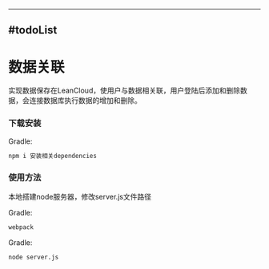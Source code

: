 ---
#todoList
-------------

# 数据关联
实现数据保存在LeanCloud，使用户与数据相关联，用户登陆后添加和删除数据，会连接数据库执行数据的增加和删除。

### 下载安装
Gradle:  
``` xml
npm i 安装相关dependencies
```
### 使用方法

本地搭建node服务器，修改server.js文件路径

Gradle:  
``` xml
webpack
```
Gradle:  
``` xml
node server.js
```